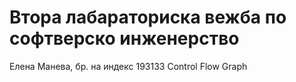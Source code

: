 # Втора лабараториска вежба по софтверско инженерство
 Елена Манева, бр. на индекс 193133
 Control Flow Graph
 
